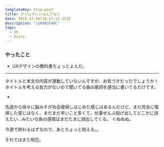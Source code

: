 ```yaml
---
templateKey: blog-post
title: タイムマシンなんてない
date: 2019-12-04T16:37:12.323Z
description: "\U0001F40C"
tags:
  - UX
  - Diary
---
```

### やったこと

* UXデザインの教科書ちょっとよんだ。

------

タイトルと本文の内容が連動していないんですが、お気づきだったでしょうか！タイトルを考える気力がないので聞いてる曲の歌詞を適当に書いてるだけです。

*

先週から徐々に脳みそが社会復帰しはじめた感じはあるんだけど、まだ完全に復帰した感じはなく、まだまだ辛いこと多くて、仕事ぜんぶ投げ出してどこかに消えたい…みたいな負の感情はまだたまに顔出してくる。
ぐぬぬぬ。


今週で終わるはずなので、あとちょっと耐える。。

それではまた明日。
